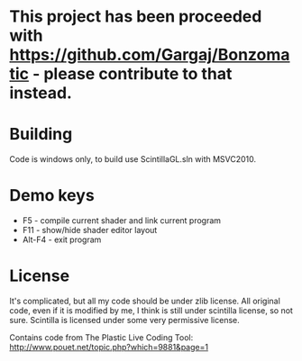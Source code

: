This project has been proceeded with https://github.com/Gargaj/Bonzomatic - please contribute to that instead.
=== 

Building
===================================

Code is windows only, to build use ScintillaGL.sln with MSVC2010.



Demo keys
===================================

* F5 - compile current shader and link current program
* F11 - show/hide shader editor layout
* Alt-F4 - exit program

License
===================================

It's complicated, but all my code should be under zlib license. All original code, even if it is modified by me, I think is still under scintilla license, so not sure.
Scintilla is licensed under some very permissive license.

Contains code from The Plastic Live Coding Tool: http://www.pouet.net/topic.php?which=9881&page=1
